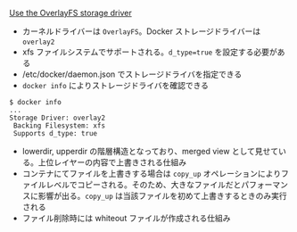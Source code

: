 
[Use the OverlayFS storage driver](https://docs.docker.com/storage/storagedriver/overlayfs-driver/)

* カーネルドライバーは `OverlayFS`。Docker ストレージドライバーは `overlay2`
* xfs ファイルシステムでサポートされる。`d_type=true` を設定する必要がある
* /etc/docker/daemon.json でストレージドライバを指定できる
* `docker info` によりストレージドライバを確認できる
```
$ docker info
...
Storage Driver: overlay2
 Backing Filesystem: xfs
 Supports d_type: true
```
* lowerdir, upperdir の階層構造となっており、merged view として見せている。上位レイヤーの内容で上書きされる仕組み
* コンテナにてファイルを上書きする場合は `copy_up` オペレーションによりファイルレベルでコピーされる。そのため、大きなファイルだとパフォーマンスに影響が出る。`copy_up` は当該ファイルを初めて上書きするときのみ実行される
* ファイル削除時には whiteout ファイルが作成される仕組み

